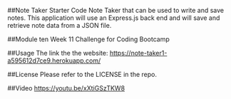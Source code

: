 ##Note Taker Starter Code
Note Taker that can be used to write and save notes. This application will use an Express.js back end and will save and retrieve note data from a JSON file.

##Module ten
Week 11 Challenge for Coding Bootcamp

##Usage
The link the the website: 
https://note-taker1-a595612d7ce9.herokuapp.com/

##License
Please refer to the LICENSE in the repo.

##Video
https://youtu.be/xXtiGSzTKW8
